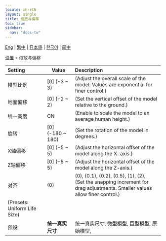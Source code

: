 ```yaml
---
locale: zh-rCN
layout: single
title: 缩放与偏移
toc: true
sidebar:
  nav: "docs-tw"
---
```

[Eng](/dancexr/menu/2025.4/actor/scale_&_offset) | [繁中](/tw/dancexr/menu/2025.4/actor/scale_&_offset) | [日本語](/jp/dancexr/menu/2025.4/actor/scale_&_offset) | [한국어](/kr/dancexr/menu/2025.4/actor/scale_&_offset) | [简中](/zh/dancexr/menu/2025.4/actor/scale_&_offset)

[设置](../menu#设置) > 缩放与偏移



| Setting | Value | Description |
| :--- | --- | :--- |
| 模型比例 | [0] (-3 ~ 3) | (Adjust the overall scale of the model. Values are exponential for finer control.)
| 地面偏移 | [0] (-2 ~ 2) | (Set the vertical offset of the model relative to the ground.)
| 统一高度 | ON | (Enable to scale the model to an average human height.)
| 旋转 | [0] (-180 ~ 180) | (Set the rotation of the model in degrees.)
| X轴偏移 | [0] (-5 ~ 5) | (Adjust the horizontal offset of the model along the X-axis.)
| Z轴偏移 | [0] (-5 ~ 5) | (Adjust the horizontal offset of the model along the Z-axis.)
| 对齐 | (0) | (0), (0.1), (0.2), (0.5), (1), (2), <br/>(Set the snapping increment for drag adjustments. Smaller values allow finer control.)
| (Presets: Uniform Life Size) || 
| 预设 | **统一真实尺寸** | 统一真实尺寸, 微型模型, 巨型模型, 原始模型,  |
